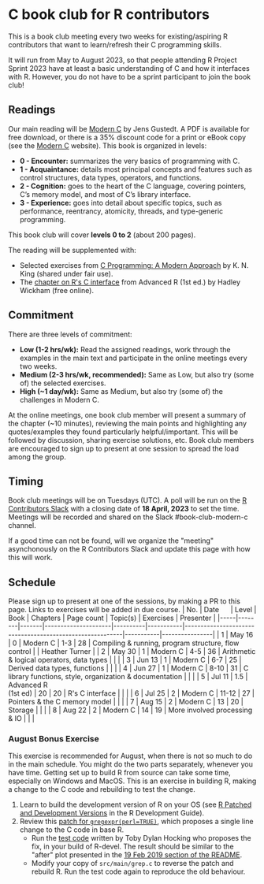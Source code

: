 # C book club for R contributors

This is a book club meeting every two weeks for existing/aspiring R contributors that want to learn/refresh their C programming skills.

It will run from May to August 2023, so that people attending R Project Sprint 2023 have at least a basic understanding of C and how it interfaces with R. 
However, you do not have to be a sprint participant to join the book club!

## Readings

Our main reading will be [Modern C](https://gustedt.gitlabpages.inria.fr/modern-c/) by Jens Gustedt. A PDF is available for free download, or there is a 35% discount code for a print or eBook copy (see the [Modern C](https://gustedt.gitlabpages.inria.fr/modern-c/) website). This book is organized in levels: 
 - **0 - Encounter:** summarizes the very basics of programming with C.
 - **1 - Acquaintance:** details most principal concepts and features such as control structures, data types, operators, and functions.
 - **2 - Cognition:** goes to the heart of the C language, covering pointers, C’s memory model, and most of C’s library interface. 
 - **3 - Experience:** goes into detail about specific topics, such as performance, reentrancy, atomicity, threads, and type-generic programming. 
 
This book club will cover **levels 0 to 2** (about 200 pages).
 
The reading will be supplemented with:
 - Selected exercises from [C Programming: A Modern Approach](http://knking.com/books/c2/) by K. N. King (shared under fair use).
 - The [chapter on R's C interface](http://adv-r.had.co.nz/C-interface.html) from Advanced R (1st ed.) by Hadley Wickham (free online).

## Commitment

There are three levels of commitment:

- **Low (1-2 hrs/wk):** Read the assigned readings, work through the examples in the main text and participate in the online meetings every two weeks.
- **Medium (2-3 hrs/wk, recommended):** Same as Low, but also try (some of) the selected exercises.
- **High (~1 day/wk):** Same as Medium, but also try (some of) the challenges in Modern C.

At the online meetings, one book club member will present a summary of the chapter (~10 minutes), reviewing the main points and highlighting any quotes/examples they found particularly helpful/important. This will be followed by discussion, sharing exercise solutions, etc. 
Book club members are encouraged to sign up to present at one session to spread the load among the group.

## Timing

Book club meetings will be on Tuesdays (UTC). A poll will be run on the [R Contributors Slack](https://contributor.r-project.org/slack) with a closing date of **18 April, 2023** to set the time. Meetings will be recorded and shared on the Slack #book-club-modern-c channel. 

If a good time can not be found, will we organize the "meeting" asynchonously on the R Contributors Slack and update this page with how this will work.

## Schedule

Please sign up to present at one of the sessions, by making a PR to this page. Links to exercises will be added in due course.
| No. | Date&nbsp;&nbsp;&nbsp;&nbsp;&nbsp;  | Level | Book                | Chapters | Page count | Topic(s)                                                 | Exercises | Presenter      |
|-----|--------|-------|---------------------|----------|-----------|----------------------------------------------------------|-----------|----------------|
| 1   | May 16 | 0     | Modern C            | 1-3      | 28        | Compiling & running, program structure, flow control     |           | Heather Turner |
| 2   | May 30 | 1     | Modern C            | 4-5      | 36        | Arithmetic & logical operators, data types               |           |                |
| 3   | Jun 13 | 1     | Modern C            | 6-7      | 25        | Derived data types, functions                            |           |                |
| 4   | Jun 27 | 1     | Modern C            | 8-10     | 31        | C library functions, style, organization & documentation |           |                |
| 5   | Jul 11 | 1.5   | Advanced&nbsp;R<br>(1st ed) | 20       | 20        | R's C interface                                          |           |                |
| 6   | Jul 25 | 2     | Modern C            | 11-12    | 27        | Pointers & the C memory model                            |           |                |
| 7   | Aug 15 | 2     | Modern C            | 13       | 20        | Storage                                                  |           |                |
| 8   | Aug 22 | 2     | Modern C            | 14       | 19        | More involved processing & IO                            |           |                |

### August Bonus Exercise

This exercise is recommended for August, when there is not so much to do in the main schedule. You might do the two parts separately, whenever you have time. Getting set up to build R from source can take some time, especially on Windows and MacOS. This is an exercise in building R, making a change to the C code and rebuilding to test the change.

1. Learn to build the development version of R on your OS (see [R Patched and Development Versions](https://contributor.r-project.org/rdevguide/GetStart.html) in the R Development Guide).
2. Review this [patch for `gregexpr(perl=TRUE)`](https://stat.ethz.ch/pipermail/r-devel/2019-February/077315.html), which proposes a single line change to the C code in base R. 
    - Run the [test code](https://github.com/tdhock/namedCapture-article/blob/master/figure-trackDb-Ronly.R) written by Toby Dylan Hocking who proposes the fix, in your build of R-devel. The result should be similar to the "after" plot presented in the [19 Feb 2019 section of the README](https://github.com/tdhock/namedCapture-article/#19-feb-2019). 
    - Modify your copy of `src/main/grep.c` to reverse the patch and rebuild R. Run the test code again to reproduce the old behaviour.
